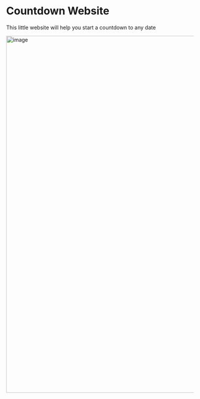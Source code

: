 # Countdown Website

This little website will help you start a countdown to any date

<img width="959" alt="image" src="https://github.com/JuanPortal/Countdown-Web/assets/78442505/b861d7bd-cf1c-4800-a8ce-30a55bd7be0b">

